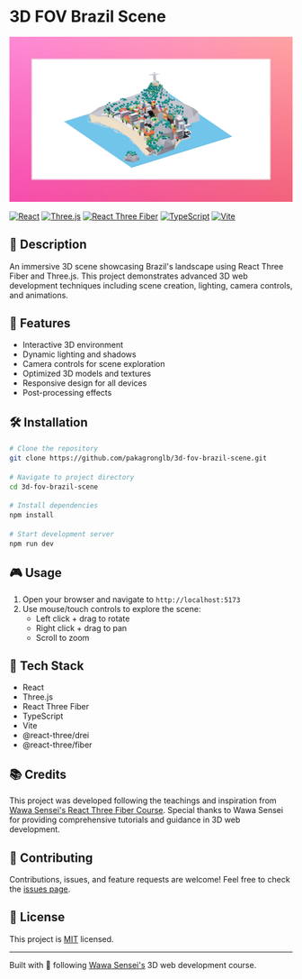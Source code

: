 # 3D FOV Brazil Scene

![rio](./rio.jpeg)

[![React](https://img.shields.io/badge/React-20232A?style=for-the-badge&logo=react&logoColor=61DAFB)](https://reactjs.org/)
[![Three.js](https://img.shields.io/badge/Three.js-black?style=for-the-badge&logo=three.js&logoColor=white)](https://threejs.org/)
[![React Three Fiber](https://img.shields.io/badge/React%20Three%20Fiber-black?style=for-the-badge&logo=three.js&logoColor=white)](https://docs.pmnd.rs/react-three-fiber/)
[![TypeScript](https://img.shields.io/badge/TypeScript-007ACC?style=for-the-badge&logo=typescript&logoColor=white)](https://www.typescriptlang.org/)
[![Vite](https://img.shields.io/badge/Vite-B73BFE?style=for-the-badge&logo=vite&logoColor=FFD62E)](https://vitejs.dev/)

## 📝 Description

An immersive 3D scene showcasing Brazil's landscape using React Three Fiber and Three.js. This project demonstrates advanced 3D web development techniques including scene creation, lighting, camera controls, and animations.

## 🚀 Features

- Interactive 3D environment
- Dynamic lighting and shadows
- Camera controls for scene exploration
- Optimized 3D models and textures
- Responsive design for all devices
- Post-processing effects

## 🛠️ Installation

```bash
# Clone the repository
git clone https://github.com/pakagronglb/3d-fov-brazil-scene.git

# Navigate to project directory
cd 3d-fov-brazil-scene

# Install dependencies
npm install

# Start development server
npm run dev
```

## 🎮 Usage

1. Open your browser and navigate to `http://localhost:5173`
2. Use mouse/touch controls to explore the scene:
   - Left click + drag to rotate
   - Right click + drag to pan
   - Scroll to zoom

## 🔧 Tech Stack

- React
- Three.js
- React Three Fiber
- TypeScript
- Vite
- @react-three/drei
- @react-three/fiber

## 📚 Credits

This project was developed following the teachings and inspiration from [Wawa Sensei's React Three Fiber Course](https://wawasensei.dev/). Special thanks to Wawa Sensei for providing comprehensive tutorials and guidance in 3D web development.

## 🤝 Contributing

Contributions, issues, and feature requests are welcome! Feel free to check the [issues page](https://github.com/yourusername/3d-fov-brazil-scene/issues).

## 📝 License

This project is [MIT](LICENSE) licensed.

---
Built with 💖 following [Wawa Sensei's](https://wawasensei.dev/) 3D web development course.
